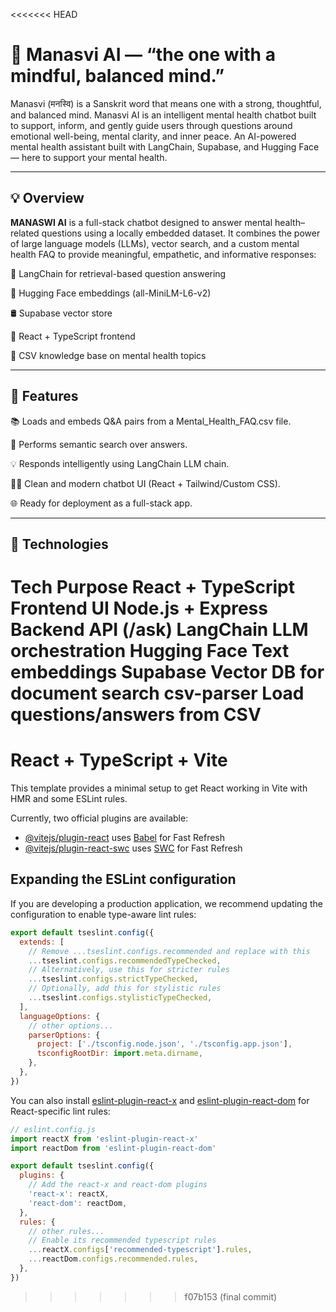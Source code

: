<<<<<<< HEAD

# 🧠 Manasvi AI — “the one with a mindful, balanced mind.”

Manasvi (मनस्वि) is a Sanskrit word that means one with a strong, thoughtful, and balanced mind.
Manasvi AI is an intelligent mental health chatbot built to support, inform, and gently guide users through questions around emotional well-being, mental clarity, and inner peace.
 An AI-powered mental health assistant built with LangChain, Supabase, and Hugging Face — here to support your mental health.

---

## 💡 Overview

**MANASWI AI** is a full-stack chatbot designed to answer mental health–related questions using a locally embedded dataset. It combines the power of large language models (LLMs), vector search, and a custom mental health FAQ to provide meaningful, empathetic, and informative responses: 

🧾 LangChain for retrieval-based question answering

🤗 Hugging Face embeddings (all-MiniLM-L6-v2)

🛢️ Supabase vector store 

💬 React + TypeScript frontend

📄 CSV knowledge base on mental health topics

---

## 🚀 Features

📚 Loads and embeds Q&A pairs from a Mental_Health_FAQ.csv file.

🔎 Performs semantic search over answers.

💡 Responds intelligently using LangChain LLM chain.

🧑‍💻 Clean and modern chatbot UI (React + Tailwind/Custom CSS).

🌐 Ready for deployment as a full-stack app.

---

## 🧩 Technologies

Tech	Purpose
React + TypeScript	Frontend UI
Node.js + Express	Backend API (/ask)
LangChain	LLM orchestration
Hugging Face	Text embeddings
Supabase	Vector DB for document search
csv-parser	Load questions/answers from CSV
=======
# React + TypeScript + Vite

This template provides a minimal setup to get React working in Vite with HMR and some ESLint rules.

Currently, two official plugins are available:

- [@vitejs/plugin-react](https://github.com/vitejs/vite-plugin-react/blob/main/packages/plugin-react) uses [Babel](https://babeljs.io/) for Fast Refresh
- [@vitejs/plugin-react-swc](https://github.com/vitejs/vite-plugin-react/blob/main/packages/plugin-react-swc) uses [SWC](https://swc.rs/) for Fast Refresh

## Expanding the ESLint configuration

If you are developing a production application, we recommend updating the configuration to enable type-aware lint rules:

```js
export default tseslint.config({
  extends: [
    // Remove ...tseslint.configs.recommended and replace with this
    ...tseslint.configs.recommendedTypeChecked,
    // Alternatively, use this for stricter rules
    ...tseslint.configs.strictTypeChecked,
    // Optionally, add this for stylistic rules
    ...tseslint.configs.stylisticTypeChecked,
  ],
  languageOptions: {
    // other options...
    parserOptions: {
      project: ['./tsconfig.node.json', './tsconfig.app.json'],
      tsconfigRootDir: import.meta.dirname,
    },
  },
})
```

You can also install [eslint-plugin-react-x](https://github.com/Rel1cx/eslint-react/tree/main/packages/plugins/eslint-plugin-react-x) and [eslint-plugin-react-dom](https://github.com/Rel1cx/eslint-react/tree/main/packages/plugins/eslint-plugin-react-dom) for React-specific lint rules:

```js
// eslint.config.js
import reactX from 'eslint-plugin-react-x'
import reactDom from 'eslint-plugin-react-dom'

export default tseslint.config({
  plugins: {
    // Add the react-x and react-dom plugins
    'react-x': reactX,
    'react-dom': reactDom,
  },
  rules: {
    // other rules...
    // Enable its recommended typescript rules
    ...reactX.configs['recommended-typescript'].rules,
    ...reactDom.configs.recommended.rules,
  },
})
```
>>>>>>> f07b153 (final commit)
